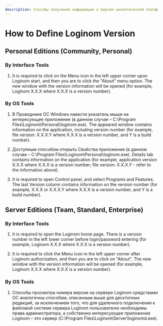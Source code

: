 ```yaml
---
description: Способы получения информации о версии аналитической платформы Loginom.
---
```

# How to Define Loginom Version

## Personal Editions (Community, Personal)

### By Interface Tools

1. It is required to click on the Menu icon in the left upper corner upon Loginom start, and then you are to click the "About" menu option. The new window with the version information will be opened (for example, Loginom X.X.X where X.X.X  is a version number).

### By OS Tools

1. В Проводнике OC Windows навести указатель мыши на интересующее приложение (в данном случае – C:\Program Files\Loginom\Personal\loginom.exe). The appeared window contains information on the application, including version number (for example, file version: X.X.X.Y where X.X.X  is a version number, and Y is a build number).

2. Доступным способом открыть Свойства приложения (в данном случае – C:\Program Files\Loginom\Personal\loginom.exe). Details tab contains information on the application (for example, application version X.X.X where X.X.X  is a version number; file version: X.X.X.Y - refer to the information above).

3. It is required to open Control panel, and select Programs and Features. The last Version column contains information on the version number (for example, X.X.X or X.X.X.Y where X.X.X  is a version number, and Y is a build number).

## Server Editions (Team, Standard, Enterprise)

### By Interface Tools

1. It is required to open the Loginom home page. There is a version number in the left lower corner before login/password entering (for example, Loginom X.X.X where X.X.X  is a version number).

2. It is required to click the Menu icon in the left upper corner after Loginom authorization, and then you are to click on "About". The new window with the version information will be opened (for example, Loginom X.X.X where X.X.X  is a version number).

### By OS Tools

1. Способы просмотра номера версии на сервере Loginom средствами ОС аналогичны способам, описанным выше для десктопных редакций, за исключением того, что для удаленного подключения к файловой системе сервера Loginom пользователю необходимы права администратора, а собственно интересующее приложение Loginom – это сервер (C:\Program Files\Loginom\Server\loginomd.exe).
